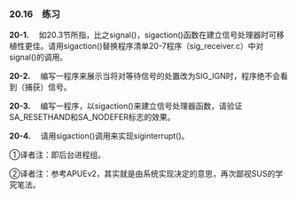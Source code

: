 ### 20.16　练习

**20-1.** 　如20.3节所指，比之signal()，sigaction()函数在建立信号处理器时可移植性更佳。请用sigaction()替换程序清单20-7程序（sig_receiver.c）中对signal()的调用。

**20-2.** 　编写一程序来展示当将对等待信号的处置改为SIG_IGN时，程序绝不会看到（捕获）信号。

**20-3.** 　编写一程序，以sigaction()来建立信号处理器函数，请验证SA_RESETHAND和SA_NODEFER标志的效果。

**20-4.** 　请用sigaction()调用来实现siginterrupt()。

①译者注：即后台进程组。

②译者注：参考APUEv2，其实就是由系统实现决定的意思，再次鄙视SUS的学究笔法。



